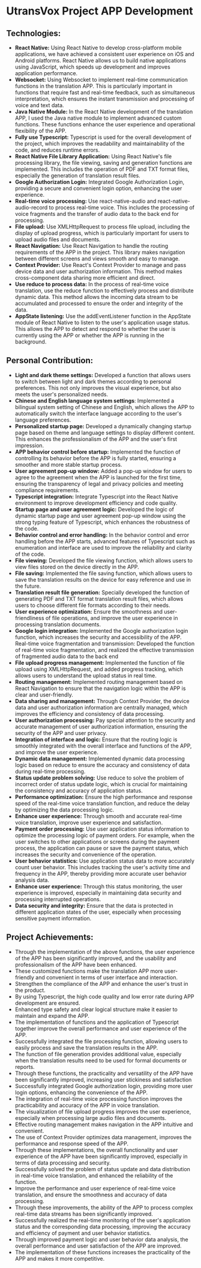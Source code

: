 # UtransVox Project APP Development

## Technologies:

- **React Native:** Using React Native to develop cross-platform mobile applications, we have achieved a consistent user experience on iOS and Android platforms. React Native allows us to build native applications using JavaScript, which speeds up development and improves application performance.
- **Websocket:** Using Websocket to implement real-time communication functions in the translation APP. This is particularly important in functions that require fast and real-time feedback, such as simultaneous interpretation, which ensures the instant transmission and processing of voice and text data.
- **Java Native Module:** In the React Native development of the translation APP, I used the Java native module to implement advanced custom functions. These functions enhance the user experience and operational flexibility of the APP.
- **Fully use Typescript:** Typescript is used for the overall development of the project, which improves the readability and maintainability of the code, and reduces runtime errors.
- **React Native File Library Application:** Using React Native's file processing library, the file viewing, saving and generation functions are implemented. This includes the operation of PDF and TXT format files, especially the generation of translation result files.
- **Google Authorization Login:** Integrated Google Authorization Login, providing a secure and convenient login option, enhancing the user experience.
- **Real-time voice processing:** Use react-native-audio and react-native-audio-record to process real-time voice. This includes the processing of voice fragments and the transfer of audio data to the back end for processing.
- **File upload:** Use XMLHttpRequest to process file upload, including the display of upload progress, which is particularly important for users to upload audio files and documents.
- **React Navigation:** Use React Navigation to handle the routing requirements of the APP in the project. This library makes navigation between different screens and views smooth and easy to manage.
- **Context Provider:** Use React's Context Provider to manage and pass device data and user authorization information. This method makes cross-component data sharing more efficient and direct.
- **Use reduce to process data:** In the process of real-time voice translation, use the reduce function to effectively process and distribute dynamic data. This method allows the incoming data stream to be accumulated and processed to ensure the order and integrity of the data.
- **AppState listening:** Use the addEventListener function in the AppState module of React Native to listen to the user's application usage status. This allows the APP to detect and respond to whether the user is currently using the APP or whether the APP is running in the background.

## Personal Contribution:

- **Light and dark theme settings:** Developed a function that allows users to switch between light and dark themes according to personal preferences. This not only improves the visual experience, but also meets the user's personalized needs.
- **Chinese and English language system settings**: Implemented a bilingual system setting of Chinese and English, which allows the APP to automatically switch the interface language according to the user's language preferences.
- **Personalized startup page:** Developed a dynamically changing startup page based on theme and language settings to display different content. This enhances the professionalism of the APP and the user's first impression.
- **APP behavior control before startup:** Implemented the function of controlling its behavior before the APP is fully started, ensuring a smoother and more stable startup process.
- **User agreement pop-up window:** Added a pop-up window for users to agree to the agreement when the APP is launched for the first time, ensuring the transparency of legal and privacy policies and meeting compliance requirements.
- **Typescript integration:** Integrate Typescript into the React Native environment to improve development efficiency and code quality.
- **Startup page and user agreement logic:** Developed the logic of dynamic startup page and user agreement pop-up window using the strong typing feature of Typescript, which enhances the robustness of the code.
- **Behavior control and error handling:** In the behavior control and error handling before the APP starts, advanced features of Typescript such as enumeration and interface are used to improve the reliability and clarity of the code.
- **File viewing:** Developed the file viewing function, which allows users to view files stored on the device directly in the APP.
- **File saving:** Implemented the file saving function, which allows users to save the translation results on the device for easy reference and use in the future.
- **Translation result file generation:** Specially developed the function of generating PDF and TXT format translation result files, which allows users to choose different file formats according to their needs.
- **User experience optimization:** Ensure the smoothness and user-friendliness of file operations, and improve the user experience in processing translation documents.
- **Google login integration:** Implemented the Google authorization login function, which increases the security and accessibility of the APP.
  Real-time voice fragmentation and transmission: Developed the function of real-time voice fragmentation, and realized the effective transmission of fragmented audio data to the back end
- **File upload progress management:** Implemented the function of file upload using XMLHttpRequest, and added progress tracking, which allows users to understand the upload status in real time.
- **Routing management:** Implemented routing management based on React Navigation to ensure that the navigation logic within the APP is clear and user-friendly.
- **Data sharing and management:** Through Context Provider, the device data and user authorization information are centrally managed, which improves the efficiency and consistency of data processing.
- **User authorization processing:** Pay special attention to the security and accurate management of user authorization information, ensuring the security of the APP and user privacy.
- **Integration of interface and logic:** Ensure that the routing logic is smoothly integrated with the overall interface and functions of the APP, and improve the user experience.
- **Dynamic data management:** Implemented dynamic data processing logic based on reduce to ensure the accuracy and consistency of data during real-time processing.
- **Status update problem solving:** Use reduce to solve the problem of incorrect order of status update logic, which is crucial for maintaining the consistency and accuracy of application status.
- **Performance optimization:** Ensure the high performance and response speed of the real-time voice translation function, and reduce the delay by optimizing the data processing logic.
- **Enhance user experience:** Through smooth and accurate real-time voice translation, improve user experience and satisfaction.
- **Payment order processing:** Use user application status information to optimize the processing logic of payment orders. For example, when the user switches to other applications or screens during the payment process, the application can pause or save the payment status, which increases the security and convenience of the operation.
- **User behavior statistics:** Use application status data to more accurately count user behavior. This includes tracking the user's activity time and frequency in the APP, thereby providing more accurate user behavior analysis data.
- **Enhance user experience:** Through this status monitoring, the user experience is improved, especially in maintaining data security and processing interrupted operations.
- **Data security and integrity:** Ensure that the data is protected in different application states of the user, especially when processing sensitive payment information.

## Project Achievements:

- Through the implementation of the above functions, the user experience of the APP has been significantly improved, and the usability and professionalism of the APP have been enhanced.
- These customized functions make the translation APP more user-friendly and convenient in terms of user interface and interaction.
- Strengthen the compliance of the APP and enhance the user's trust in the product.
- By using Typescript, the high code quality and low error rate during APP development are ensured.
- Enhanced type safety and clear logical structure make it easier to maintain and expand the APP.
- The implementation of functions and the application of Typescript together improve the overall performance and user experience of the APP.
- Successfully integrated the file processing function, allowing users to easily process and save the translation results in the APP.
- The function of file generation provides additional value, especially when the translation results need to be used for formal documents or reports.
- Through these functions, the practicality and versatility of the APP have been significantly improved, increasing user stickiness and satisfaction
- Successfully integrated Google authorization login, providing more user login options, enhancing the convenience of the APP.
- The integration of real-time voice processing function improves the practicability and accuracy of the APP in voice translation.
- The visualization of file upload progress improves the user experience, especially when processing large audio files and documents.
- Effective routing management makes navigation in the APP intuitive and convenient.
- The use of Context Provider optimizes data management, improves the performance and response speed of the APP.
- Through these implementations, the overall functionality and user experience of the APP have been significantly improved, especially in terms of data processing and security.
- Successfully solved the problem of status update and data distribution in real-time voice translation, and enhanced the reliability of the function.
- Improve the performance and user experience of real-time voice translation, and ensure the smoothness and accuracy of data processing.
- Through these improvements, the ability of the APP to process complex real-time data streams has been significantly improved.
- Successfully realized the real-time monitoring of the user's application status and the corresponding data processing, improving the accuracy and efficiency of payment and user behavior statistics.
- Through improved payment logic and user behavior data analysis, the overall performance and user satisfaction of the APP are improved.
- The implementation of these functions increases the practicality of the APP and makes it more competitive.
